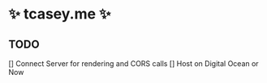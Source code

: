 # :sparkles: tcasey.me :sparkles:

## TODO

  [] Connect Server for rendering and CORS calls
  [] Host on Digital Ocean or Now
